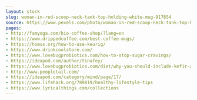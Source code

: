 ```yaml
---
layout: stock
slug: woman-in-red-scoop-neck-tank-top-holding-white-mug-917654
source: https://www.pexels.com/photo/woman-in-red-scoop-neck-tank-top-holding-white-mug-917654/
pages:
- http://famyoga.com/bio-coffee-shop/?lang=en
- https://www.drippedcoffee.com/best-coffee-mugs/
- https://homus.org/how-to-use-keurig/
- https://www.drinkcoolstore.com/
- https://www.lovebugprobiotics.com/how-to-stop-sugar-cravings/
- https://ideapod.com/author/tinafey/
- https://www.lovebugprobiotics.com/diet/why-you-should-include-kefir-and-buttermilk-in-your-everyday-diet/
- http://www.peopletail.com/
- https://ideapod.com/category/mind/page/17/
- https://www.lifehack.org/789819/healthy-lifestyle-tips
- https://www.lyricalthings.com/collections
---
```

